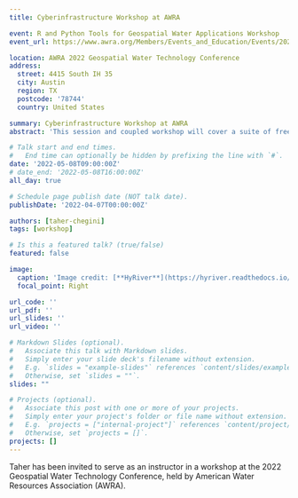 ```yaml
---
title: Cyberinfrastructure Workshop at AWRA

event: R and Python Tools for Geospatial Water Applications Workshop
event_url: https://www.awra.org/Members/Events_and_Education/Events/2022_GIS_Conference/2022_GWTC_Workshops.aspx

location: AWRA 2022 Geospatial Water Technology Conference
address:
  street: 4415 South IH 35
  city: Austin
  region: TX
  postcode: '78744'
  country: United States

summary: Cyberinfrastructure Workshop at AWRA
abstract: 'This session and coupled workshop will cover a suite of free and open-source geospatial water data access and manipulation tools in both the python and R programming languages. The session will provide a high-level overview of packages and their capabilities using example applications as context and background. The workshop will be a hands-on opportunity to use the packages for sample applications and to interact with the package authors. '

# Talk start and end times.
#   End time can optionally be hidden by prefixing the line with `#`.
date: '2022-05-08T09:00:00Z'
# date_end: '2022-05-08T16:00:00Z'
all_day: true

# Schedule page publish date (NOT talk date).
publishDate: '2022-04-07T00:00:00Z'

authors: [taher-chegini]
tags: [workshop]

# Is this a featured talk? (true/false)
featured: false

image:
  caption: 'Image credit: [**HyRiver**](https://hyriver.readthedocs.io/en/latest/notebooks/rem.html)'
  focal_point: Right

url_code: ''
url_pdf: ''
url_slides: ''
url_video: ''

# Markdown Slides (optional).
#   Associate this talk with Markdown slides.
#   Simply enter your slide deck's filename without extension.
#   E.g. `slides = "example-slides"` references `content/slides/example-slides.md`.
#   Otherwise, set `slides = ""`.
slides: ""

# Projects (optional).
#   Associate this post with one or more of your projects.
#   Simply enter your project's folder or file name without extension.
#   E.g. `projects = ["internal-project"]` references `content/project/deep-learning/index.md`.
#   Otherwise, set `projects = []`.
projects: []
---
```


Taher has been invited to serve as an instructor in a workshop at the 2022 Geospatial Water
Technology Conference, held by American Water Resources Association (AWRA).
